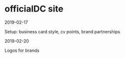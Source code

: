 # officialDC site

2019-02-17 

Setup: business card style, cv points, brand partnerships

2019-02-20 

Logos for brands 